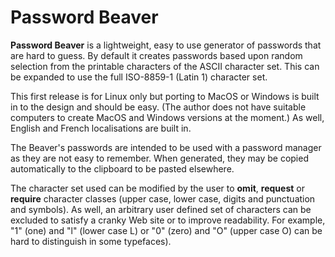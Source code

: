 Password Beaver
===============

**Password Beaver** is a lightweight, easy to use generator of passwords that are hard to guess.
By default it creates passwords based upon random selection from the printable characters
of the ASCII character set. This can be expanded to use the full ISO-8859-1 (Latin 1) character set.

This first release is for Linux only but porting to MacOS or Windows is built in to the design and
should be easy. (The author does not have suitable computers to create MacOS and Windows versions
at the moment.) As well, English and French localisations are built in.

The Beaver's passwords are intended to be used with a password manager as they are not
easy to remember. When generated, they may be copied automatically to the clipboard to
be pasted elsewhere.

The character set used can be modified by the user to **omit**, **request** or **require**
character classes (upper case, lower case, digits and punctuation and symbols).
As well, an arbitrary user defined set of characters can be excluded to satisfy a cranky
Web site or to improve readability. For example, "1" (one) and "l" (lower case L) or "0" (zero)
and "O" (upper case O) can be hard to distinguish in some typefaces).
